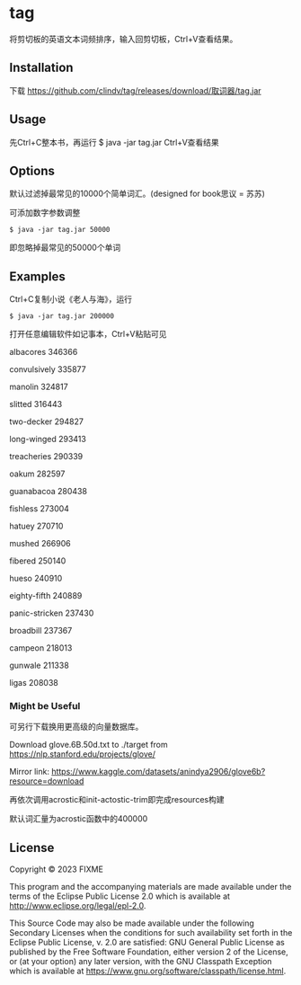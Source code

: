 # tag
将剪切板的英语文本词频排序，输入回剪切板，Ctrl+V查看结果。

## Installation

下载 https://github.com/clindv/tag/releases/download/取词器/tag.jar

## Usage

先Ctrl+C整本书，再运行
    $ java -jar tag.jar
Ctrl+V查看结果

## Options

默认过滤掉最常见的10000个简单词汇。(designed for book思议 = 苏苏)

可添加数字参数调整

    $ java -jar tag.jar 50000

即忽略掉最常见的50000个单词

## Examples

Ctrl+C复制小说《老人与海》，运行

    $ java -jar tag.jar 200000

打开任意编辑软件如记事本，Ctrl+V粘贴可见

albacores 346366

convulsively 335877

manolin 324817

slitted 316443

two-decker 294827

long-winged 293413

treacheries 290339

oakum 282597

guanabacoa 280438

fishless 273004

hatuey 270710

mushed 266906

fibered 250140

hueso 240910

eighty-fifth 240889

panic-stricken 237430

broadbill 237367

campeon 218013

gunwale 211338

ligas 208038

### Might be Useful

可另行下载换用更高级的向量数据库。

Download glove.6B.50d.txt to ./target from https://nlp.stanford.edu/projects/glove/

Mirror link: https://www.kaggle.com/datasets/anindya2906/glove6b?resource=download

再依次调用acrostic和init-actostic-trim即完成resources构建

默认词汇量为acrostic函数中的400000

## License

Copyright © 2023 FIXME

This program and the accompanying materials are made available under the
terms of the Eclipse Public License 2.0 which is available at
http://www.eclipse.org/legal/epl-2.0.

This Source Code may also be made available under the following Secondary
Licenses when the conditions for such availability set forth in the Eclipse
Public License, v. 2.0 are satisfied: GNU General Public License as published by
the Free Software Foundation, either version 2 of the License, or (at your
option) any later version, with the GNU Classpath Exception which is available
at https://www.gnu.org/software/classpath/license.html.
